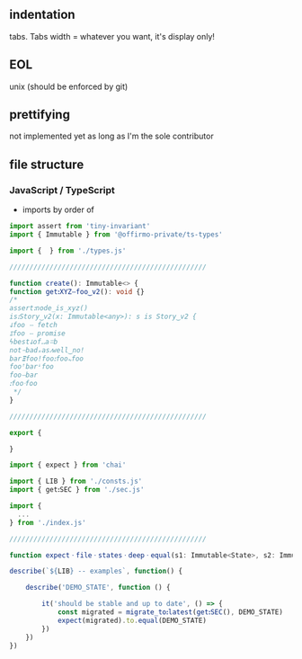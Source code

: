 
## indentation
tabs. Tabs width = whatever you want, it's display only!

## EOL
unix (should be enforced by git)

## prettifying
not implemented yet as long as I'm the sole contributor

## file structure

### JavaScript / TypeScript

* imports by order of

```ts
import assert from 'tiny-invariant'
import { Immutable } from '@offirmo-private/ts-types'

import {  } from './types.js'

/////////////////////////////////////////////////

function create(): Immutable<> {
function getꓽXYZⵧfoo‿v2(): void {}
/*
assertꓽnode_is_xyz()
isꓽStory‿v2(x: Immutable<any>): s is Story‿v2 {
ↆfoo ⵧ fetch
ೱfoo ⵧ promise
ϟbestↆofꓺaꘌb
notᝍbadₓasⳇwell‿noǃ
bar𝝣fooǃfooꓽfoo𖾚foo
fooꜛbarꜜfoo
fooⵧbar
ꓽfooᐧfoo
 */
}

/////////////////////////////////////////////////

export {

}

```

```ts
import { expect } from 'chai'

import { LIB } from './consts.js'
import { getꓽSEC } from './sec.js'

import {
  ...
} from './index.js'

/////////////////////////////////////////////////

function expectㆍfileㆍstatesㆍdeepㆍequal(s1: Immutable<State>, s2: Immutable<State>, should_log = true): void {}

describe(`${LIB} -- examples`, function() {

	describe('DEMO_STATE', function () {

		it('should be stable and up to date', () => {
			const migrated = migrate_toꓽlatest(getꓽSEC(), DEMO_STATE)
			expect(migrated).to.equal(DEMO_STATE)
		})
	})
})

```
